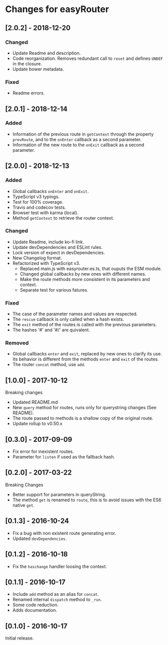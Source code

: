# Changes for easyRouter

## \[2.0.2] - 2018-12-20

### Changed

- Update Readme and description.
- Code reorganization. Removes redundant call to `reset` and defines `UNDEF` in the closure.
- Update bower metadata.

### Fixed

- Readme errors.

## \[2.0.1] - 2018-12-14

### Added

- Information of the previous route in `getContext` through the property `prevRoute`, and to the `onEnter` callback as a second parameter.
- Information of the new route to the `onExit` callback as a second parameter.

## \[2.0.0] - 2018-12-13

### Added

- Global callbacks `onEnter` and `onExit`.
- TypeScript v3 typings.
- Test for 100% coverage.
- Travis and codecov tests.
- Browser test with karma (local).
- Method `getContext` to retrieve the router context.

### Changed

- Update Readme, include ko-fi link.
- Update devDependencies and ESLint rules.
- Lock version of expect in devDependencies.
- New Changelog format.
- Refactorized with TypeScript v3.
  - Replaced main.js with easyrouter.es.ts, that ouputs the ESM module.
  - Changed global callbacks by new ones with different names.
  - Make the route methods more consistent in its parameters and context.
  - Separate test for various fatures.

### Fixed

- The case of the parameter names and values are respected.
- The `rescue` callback is only called when a hash exists.
- The `exit` method of the routes is called with the previous parameters.
- The hashes '#' and '#/' are quivalent.

### Removed

- Global callbacks `enter` and `exit`, replaced by new ones to clarify its use. Its behavior is different from the methods `enter` and `exit` of the routes.
- The router `concat` method, use `add`.

## \[1.0.0] - 2017-10-12

Breaking changes

- Updated README.md
- New `query` method for routes, runs only for querystring changes (See README).
- The route passed to methods is a shallow copy of the original route.
- Update rollup to v0.50.x

## \[0.3.0] - 2017-09-09

- Fix error for inexistent routes.
- Parameter for `listen` if used as the fallback hash.

## \[0.2.0] - 2017-03-22

Breaking Changes

- Better support for parameters in queryString.
- The method `get` is renamed to `route`, this is to avoid issues with the ES6 native `get`.

## \[0.1.3] - 2016-10-24

- Fix a bug with non existent route generating error.
- Updated `devDependencies`.

## \[0.1.2] - 2016-10-18

- Fix the `haschange` handler loosing the context.

## \[0.1.1] - 2016-10-17

- Include `add` method as an alias for `concat`.
- Renamed internal `dispatch` method to `_run`.
- Some code reduction.
- Adds documentation.

## \[0.1.0] - 2016-10-17

Initial release.
